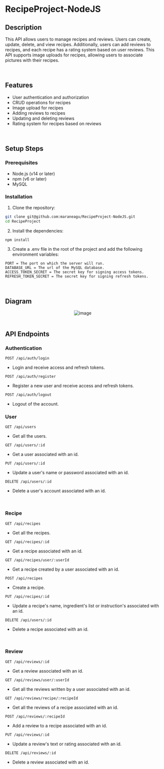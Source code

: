 # RecipeProject-NodeJS

## Description
This API allows users to manage recipes and reviews. Users can create, update, delete, and view recipes. Additionally, users can add reviews to recipes, and each recipe has a rating system based on user reviews. This API supports image uploads for recipes, allowing users to associate pictures with their recipes.

<br>

## Features
- User authentication and authorization
- CRUD operations for recipes
- Image upload for recipes
- Adding reviews to recipes
- Updating and deleting reviews
- Rating system for recipes based on reviews

<br>

## Setup Steps
### Prerequisites
- Node.js (v14 or later)
- npm (v6 or later)
- MySQL

### Installation
1. Clone the repository:

```bash
git clone git@github.com:maraneagu/RecipeProject-NodeJS.git
cd RecipeProject
```

2. Install the dependencies:

```bash
npm install
```

3. Create a .env file in the root of the project and add the following environment variables:

```
PORT = The port on which the server will run.
DATABASE_URL = The url of the MySQL database.
ACCESS_TOKEN_SECRET = The secret key for signing access tokens.
REFRESH_TOKEN_SECRET = The secret key for signing refresh tokens.
```

<br>

## Diagram

<div align="center">
    <img src="https://github.com/maraneagu/RecipeProject-NodeJS/assets/93272424/0a3b4eee-21b4-4aa6-9446-6bc7f2cad385" alt="image">
</div>

<br>

## API Endpoints
### Authentication

`POST /api/auth/login` 
- Login and receive access and refresh tokens.

`POST /api/auth/register`
- Register a new user and receive access and refresh tokens.

`POST /api/auth/logout` 
- Logout of the account.

### User

`GET /api/users` 
- Get all the users.

`GET /api/users/:id`
- Get a user associated with an id.

`PUT /api/users/:id` 
- Update a user's name or password associated with an id. 

`DELETE /api/users/:id` 
- Delete a user's account associated with an id.

<br>

### Recipe

`GET /api/recipes` 
- Get all the recipes.

`GET /api/recipes/:id`
- Get a recipe associated with an id.

`GET /api/recipes/user/:userId`
- Get a recipe created by a user associated with an id.

`POST /api/recipes`
- Create a recipe.

`PUT /api/recipes/:id` 
- Update a recipe's name, ingredient's list or instruction's associated with an id. 

`DELETE /api/users/:id` 
- Delete a recipe associated with an id.

<br>

### Review

`GET /api/reviews/:id` 
- Get a review associated with an id.

`GET /api/reviews/user/:userId`
- Get all the reviews written by a user associated with an id.

`GET /api/reviews/recipe/:recipeId`
- Get all the reviews of a recipe associated with an id.

`POST /api/reviews/:recipeId`
- Add a review to a recipe associated with an id.

`PUT /api/reviews/:id` 
- Update a review's text or rating associated with an id. 

`DELETE /api/reviews/:id` 
- Delete a review associated with an id.
